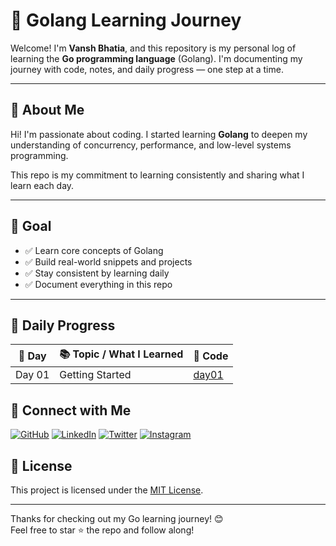 # 🐹 Golang Learning Journey

Welcome! I'm **Vansh Bhatia**, and this repository is my personal log of learning the **Go programming language** (Golang). I'm documenting my journey with code, notes, and daily progress — one step at a time.

---

## 👤 About Me

Hi! I'm passionate about coding. I started learning **Golang** to deepen my understanding of concurrency, performance, and low-level systems programming.

This repo is my commitment to learning consistently and sharing what I learn each day.

---

## 🎯 Goal

- ✅ Learn core concepts of Golang
- ✅ Build real-world snippets and projects
- ✅ Stay consistent by learning daily
- ✅ Document everything in this repo

---

## 📅 Daily Progress

| 📅 Day   | 📚 Topic / What I Learned                     | 📁 Code |
|--------|-----------------------------------------------|--------|
| Day 01 |Getting Started |  [day01](day01) |





## 🔗 Connect with Me

[![GitHub](https://img.shields.io/badge/GitHub-%2312100E.svg?logo=github&logoColor=white)](https://github.com/VanshBhatia2007)
[![LinkedIn](https://img.shields.io/badge/LinkedIn-%230077B5.svg?logo=linkedin&logoColor=white)]([https://linkedin.com/in/your-profile](https://www.linkedin.com/in/vansh-bhatia-76311422a?utm_source=share&utm_campaign=share_via&utm_content=profile&utm_medium=android_app))
[![Twitter](https://img.shields.io/badge/Twitter-%231DA1F2.svg?logo=twitter&logoColor=white)]([https://twitter.com/your-handle](https://x.com/vanshb335?t=wYs66CkM2erUVwvaAjvuSw&s=09))
[![Instagram](https://img.shields.io/badge/Instagram-%23E4405F.svg?logo=instagram&logoColor=white)]([https://instagram.com/your-username](https://www.instagram.com/vanshbhatia15?igsh=ZGs1c3Bha3UwMTk=))

## 📄 License

This project is licensed under the [MIT License](LICENSE).

---

Thanks for checking out my Go learning journey! 😊  
Feel free to star ⭐ the repo and follow along!



